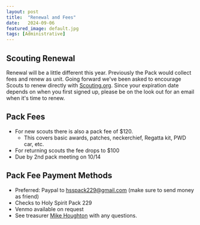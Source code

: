 ```yaml
---
layout: post
title:  "Renewal and Fees"
date:   2024-09-06
featured_image: default.jpg
tags: [Administrative]
---
```


## Scouting Renewal

Renewal will be a little different this year. Previously the Pack would collect fees and renew as unit. Going forward we've been asked to encourage Scouts to renew directly with [Scouting.org](https://www.scouting.org). Since your expiration date depends on when you first signed up, please be on the look out for an email when it's time to renew.

## Pack Fees

* For new scouts there is also a pack fee of $120.
  * This covers basic awards, patches, neckerchief, Regatta kit, PWD car, etc.
* For returning scouts the fee drops to $100
* Due by 2nd pack meeting on 10/14

## Pack Fee Payment Methods

* Preferred: Paypal to [hsspack229@gmail.com](mailto:hsspack229@gmail.com) (make sure to send money as friend)
* Checks to Holy Spirit Pack 229
* Venmo available on request
* See treasurer [Mike Houghton](mailto:mrhowton@icloud.com) with any questions.




